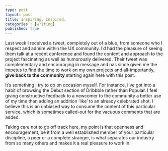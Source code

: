 ```yaml
---
type: post
layout: post
title: Inspiring, Inspired.
categories : [writing]
published: true
---
```


Last week I received a tweet, completely out of a blue, from someone who I respect and admire within the UX community. I’d had the pleasure of seeing them talk at a recent conference and  found the content and approach to the project fascinating as well as humorously delivered. Their tweet was complementary and encouraging in message and has since given me the impetus to find the time to work on my own projects and all-importantly, **give back to the community** starting again here with this post.

It’s something I try to do on occasion myself. For instance, I’ve got into a habit of browsing the Debut section of Dribbble rather than Popular. I feel giving constructive feedback to a newcomer to the community a better use of my time than adding an addition ‘like’ to an already celebrated shot. I believe this is an unbiased way to consume the content of this particular service, which is sometimes called-out for the vacuous comments that are added.

Taking care not to go off track here, my point is that openness and encouragement, be it from a well established member of your particular discipline, a peer or a complete stranger, is what  separates our industry from so many others and makes it a real pleasure to work in.